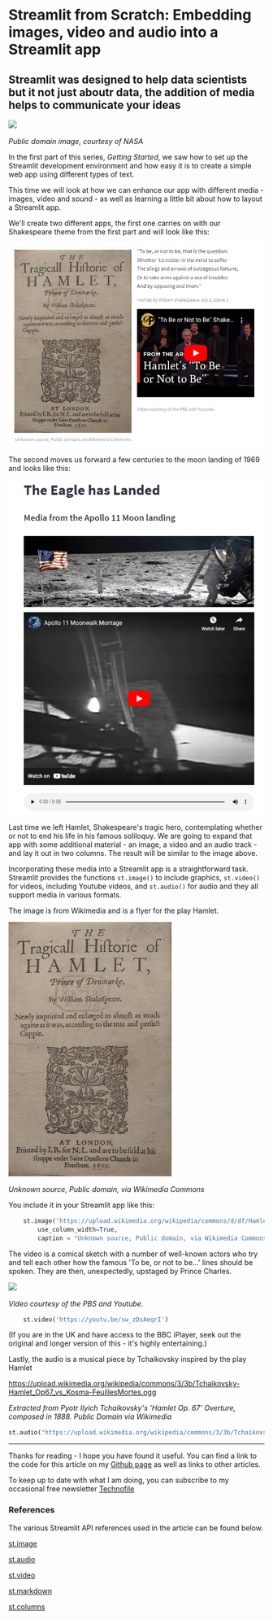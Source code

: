 # Streamlit from Scratch: Embedding images, video and audio into a Streamlit app

## Streamlit was designed to help data scientists but it not just aboutr data, the addition of media helps to communicate your ideas

![](https://www.nasa.gov/sites/default/files/styles/ubernode_alt_horiz/public/images/464487main_AS11-40-5886_full.jpg)

_Public domain image, courtesy of NASA_

In the first part of this series, _Getting Started_, we saw how to set up the Streamlit development environment and how easy it is to create a simple web app using different types of text.

This time we will look at how we can enhance our app with different media - images, video and sound - as well as learning a little bit about how to layout a Streamlit app.

We'll create two different apps, the first one carries on with our Shakespeare theme from the first part and will look like this:

![](https://github.com/alanjones2/streamlitfromscratch/raw/main/images/shakespearemediaapp.png)

The second moves us forward a few centuries to the moon landing of 1969 and looks like this:

![](https://github.com/alanjones2/streamlitfromscratch/raw/main/images/eagleapp.png)


Last time we left Hamlet, Shakespeare's tragic hero, contemplating whether or not to end his life in his famous soliloquy. We are going to expand that app with some additional material - an image, a video and an audio track - and lay it out in two columns. The result will be similar to the image above.

Incorporating these media into a Streamlit app is a straightforward task. Streamlit provides the functions ``st.image()`` to include graphics, ``st.video()`` for videos, including Youtube videos, and ``st.audio()`` for audio and they all support media in various formats.

The image is from Wikimedia and is a flyer for the play Hamlet.

![](https://github.com/alanjones2/streamlitfromscratch/raw/main/images/hamletflyer.png)

_Unknown source, Public domain, via Wikimedia Commons_

You include it in your Streamlit app like this:
```` Python
    st.image('https://upload.wikimedia.org/wikipedia/commons/d/df/Hamlet.jpg', 
        use_column_width=True,
        caption = "Unknown source, Public domain, via Wikimedia Commons")
````

The video is a comical sketch with a number of well-known actors who try and tell each other how the famous 'To be, or not to be...' lines should be spoken. They are then, unexpectedly, upstaged by Prince Charles.

![](https://youtu.be/sw_zDsAeqrI)

_Video courtesy of the PBS and Youtube._

```` Python
    st.video('https://youtu.be/sw_zDsAeqrI')
````

(If you are in the UK and have access to the BBC iPlayer, seek out the original and longer version of this - it's highly entertaining.)

Lastly, the audio is a musical piece by Tchaikovsky inspired by the play Hamlet

https://upload.wikimedia.org/wikipedia/commons/3/3b/Tchaikovsky-Hamlet_Op67_vs_Kosma-FeuillesMortes.ogg

_Extracted from Pyotr Ilyich Tchaikovsky's 'Hamlet Op. 67' Overture, composed in 1888. Public Domain via Wikimedia_

```` Python
st.audio("https://upload.wikimedia.org/wikipedia/commons/3/3b/Tchaikovsky-Hamlet_Op67_vs_Kosma-FeuillesMortes.ogg")
````


--- 

Thanks for reading - I hope you have found it useful. You can find a link to the code for this article on my [Github page](alanjones2.github.io) as well as links to other articles.

To keep up to date with what I am doing, you can subscribe to my occasional free newsletter [Technofile](technofile.substack.com)


### References

The various Streamlit API references used in the article can be found below.

[st.image](https://docs.streamlit.io/library/api-reference/media/st.image)

[st.audio](https://docs.streamlit.io/library/api-reference/media/st.audio)

[st.video](https://docs.streamlit.io/library/api-reference/media/st.video)

[st.markdown](https://docs.streamlit.io/library/api-reference/media/st.markdown)

[st.columns](https://docs.streamlit.io/library/api-reference/layout/st.columns)